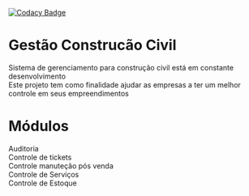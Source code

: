 ﻿
[![Codacy Badge](https://api.codacy.com/project/badge/Grade/2125cb1ed72b47788a76b61c5a85c63a)](https://www.codacy.com/app/eduardo.gf/gestaoConstrucaoCivil?utm_source=github.com&amp;utm_medium=referral&amp;utm_content=wandersonSantiago/gestaoConstrucaoCivil&amp;utm_campaign=Badge_Grade)

# Gestão Construcão Civil
Sistema de gerenciamento para construção civil está em constante desenvolvimento
<br>Este projeto tem como finalidade ajudar as empresas a ter um melhor controle em seus empreendimentos<br>


# Módulos <br>
Auditoria<br>
Controle de tickets<br>
Controle manuteção pós venda<br>
Controle de Serviços<br>
Controle de Estoque<br>
